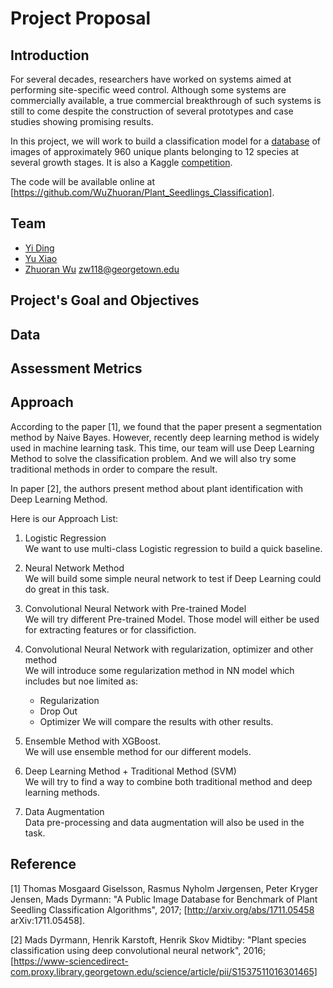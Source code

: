 # Project Proposal

## Introduction

For several decades, researchers have worked on systems aimed at performing site-specific weed control.
Although some systems are commercially available, 
a true commercial breakthrough of such systems is still to come despite the construction
of several prototypes and case studies showing promising results.

In this project, we will work to build a classification model for 
a [database](https://vision.eng.au.dk/plant-seedlings-dataset) 
of images of approximately 960 unique plants belonging to 12 species at several growth stages.
It is also a Kaggle [competition](https://www.kaggle.com/c/plant-seedlings-classification).

The code will be available online at [https://github.com/WuZhuoran/Plant_Seedlings_Classification].

## Team

* [Yi Ding]()
* [Yu Xiao]()
* [Zhuoran Wu](https://github.com/WuZhuoran) [zw118@georgetown.edu](mailto:zw118@georgetown.edu)

## Project's Goal and Objectives

## Data

## Assessment Metrics

## Approach

According to the paper [1], we found that the paper present a segmentation method by Naive Bayes.
However, recently deep learning method is widely used in machine learning task. 
This time, our team will use Deep Learning Method to solve the classification problem.
And we will also try some traditional methods in order to compare the result.

In paper [2], the authors present method about plant identification with Deep Learning Method.  

Here is our Approach List:

1. Logistic Regression   
   We want to use multi-class Logistic regression to build a quick baseline.
   
2. Neural Network Method    
   We will build some simple neural network to test if Deep Learning could do great in this task.
   
3. Convolutional Neural Network with Pre-trained Model     
   We will try different Pre-trained Model. Those model will either be used for extracting features or
   for classifiction.
   
4. Convolutional Neural Network with regularization, optimizer and other method    
   We will introduce some regularization method in NN model which includes but noe limited as:
   * Regularization
   * Drop Out
   * Optimizer
   We will compare the results with other results.
   
5. Ensemble Method with XGBoost.     
   We will use ensemble method for our different models.
   
6. Deep Learning Method + Traditional Method (SVM)    
   We will try to find a way to combine both traditional method and deep learning methods. 
   
7. Data Augmentation     
   Data pre-processing and data augmentation will also be used in the task.


## Reference

[1] Thomas Mosgaard Giselsson, Rasmus Nyholm Jørgensen, Peter Kryger Jensen, Mads Dyrmann: "A Public Image Database for Benchmark of Plant Seedling Classification Algorithms", 2017; [http://arxiv.org/abs/1711.05458 arXiv:1711.05458].

[2] Mads Dyrmann, Henrik Karstoft, Henrik Skov Midtiby: "Plant species classification using deep convolutional neural network", 2016; [https://www-sciencedirect-com.proxy.library.georgetown.edu/science/article/pii/S1537511016301465]
